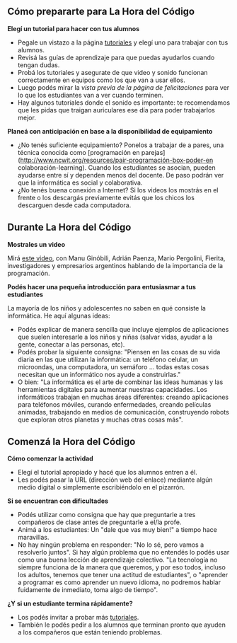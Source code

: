 ## Cómo prepararte para La Hora del Código

**Elegí un tutorial para hacer con tus alumnos** 

- Pegale un vistazo a la página [tutoriales](/learn) y elegí uno para trabajar con tus alumnos. 
- Revisá las guías de aprendizaje para que puedas ayudarlos cuando tengan dudas.
- Probá los tutoriales y asegurate de que video y sonido funcionan correctamente en equipos como los que van a usar ellos.
- Luego podés mirar la *vista previa de la página de felicitaciones* para ver lo que los estudiantes van a ver cuando terminen. 
- Hay algunos tutoriales donde el sonido es importante: te recomendamos que les pidas que traigan auriculares ese día para poder trabajarlos mejor. 

**Planeá con anticipación en base a la disponibilidad de equipamiento** 

- ¿No tenés suficiente equipamiento? Ponelos a trabajar de a pares, una técnica conocida como [programación en parejas](http://www.ncwit.org/resources/pair-programación-box-poder-en colaboración-learning). Cuando los estudiantes se asocian, pueden ayudarse entre sí y dependen menos del docente. De paso podrán ver que la informática es social y colaborativa. 
- ¿No tenés buena conexión a Internet? Si los videos los mostrás en el frente o los descargás previamente evitás que los chicos los descarguen desde cada computadora. 

## Durante La Hora del Código

**Mostrales un video** 

Mirá [este video](https://www.youtube.com/watch?v=K1TI3tVKmWg), con Manu Ginóbili, Adrián Paenza, Mario Pergolini, Fierita, investigadores y empresarios argentinos hablando de la importancia de la programación. 

**Podés hacer una pequeña introducción para entusiasmar a tus estudiantes** 

La mayoría de los niños y adolescentes no saben en qué consiste la informática. He aquí algunas ideas: 

- Podés explicar de manera sencilla que incluye ejemplos de aplicaciones que suelen interesarle a los niños y niñas (salvar vidas, ayudar a la gente, conectar a las personas, etc). 
- Podés probar la siguiente consigna: "Piensen en las cosas de su vida diaria en las que utilizan la informática: un teléfono celular, un microondas, una computadora, un semáforo ... todas estas cosas necesitan que un informático nos ayude a construirlas." 
- O bien: "La informática es el arte de combinar las ideas humanas y las herramientas digitales para aumentar nuestras capacidades. Los informáticos trabajan en muchas áreas diferentes: creando aplicaciones para teléfonos móviles, curando enfermedades, creando películas animadas, trabajando en medios de comunicación, construyendo robots que exploran otros planetas y muchas otras cosas más". 

## Comenzá la Hora del Código

**Cómo comenzar la actividad** 

- Elegí el tutorial apropiado y hacé que los alumnos entren a él. 
- Les podés pasar la URL (dirección web del enlace) mediante algún medio digital o simplemente escribiéndolo en el pizarrón. 

**Si se encuentran con dificultades** 

- Podés utilizar como consigna que hay que preguntarle a tres compañeros de clase antes de preguntarle a el/la profe. 
- Animá a los estudiantes: Un "dale que vas muy bien!" a tiempo hace maravillas.
- No hay ningún problema en responder: "No lo sé, pero vamos a resolverlo juntos". Si hay algún problema que no entendés lo podés usar como una buena lección de aprendizaje colectivo. "La tecnología no siempre funciona de la manera que queremos, y por eso todos, incluso los adultos, tenemos que tener una actitud de estudiantes", o "aprender a programar es como aprender un nuevo idioma, no podremos hablar fuidamente de inmediato, toma algo de tiempo". 
 

**¿Y si un estudiante termina rápidamente?** 

- Los podés invitar a probar más [tutoriales](/learn/beyond).
- También le podés pedir a los alumnos que terminan pronto que ayuden a los compañeros que están teniendo problemas.
